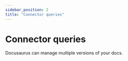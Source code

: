 ```yaml
---
sidebar_position: 2
title: "Connector queries"
---
```


# Connector queries

Docusaurus can manage multiple versions of your docs.